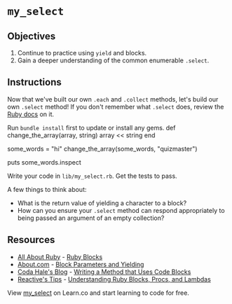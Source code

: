 # `my_select`

## Objectives

1. Continue to practice using `yield` and blocks.
2. Gain a deeper understanding of the common enumerable `.select`.

## Instructions

Now that we've built our own `.each` and `.collect` methods, let's build our own `.select` method! If you don't remember what `.select` does, review the [Ruby docs](http://ruby-doc.org/core-2.2.2/Enumerable.html#method-i-select) on it.

Run `bundle install` first to update or install any gems. 
def change_the_array(array, string)
  array << string
end
 
some_words = "hi"
change_the_array(some_words, "quizmaster")
 
puts some_words.inspect



Write your code in `lib/my_select.rb`. Get the tests to pass.

A few things to think about: 

* What is the return value of yielding a character to a block?
* How can you ensure your `.select` method can respond appropriately to being passed an argument of an empty collection?


## Resources

* [All About Ruby](http://allaboutruby.wordpress.com/) - [Ruby Blocks](http://allaboutruby.wordpress.com/2006/01/20/ruby-blocks-101/)
* [About.com](http://ruby.about.com/) - [Block Parameters and Yielding](http://ruby.about.com/od/beginningruby/a/Block-Parameters-And-Yielding.htm)
* [Coda Hale's Blog](http://blog.codahale.com/2005/11/24/a-ruby-howto-writing-a-method-that-uses-code-blocks/) - [Writing a Method that Uses Code Blocks](http://blog.codahale.com/2005/11/24/a-ruby-howto-writing-a-method-that-uses-code-blocks/)
* [Reactive's Tips](http://www.reactive.io/tips/) - [Understanding Ruby Blocks, Procs, and Lambdas](http://www.reactive.io/tips/2008/12/21/understanding-ruby-blocks-procs-and-lambdas/)
<p data-visibility='hidden'>View <a href='https://learn.co/lessons/my-select' title='my_select'>my_select</a> on Learn.co and start learning to code for free.</p>
